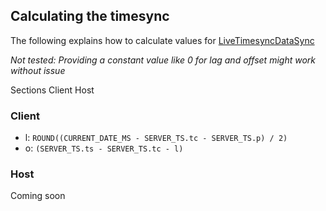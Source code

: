 ## Calculating the timesync
The following explains how to calculate values for <a href="#/enum/LiveTimesyncDataSync">LiveTimesyncDataSync</a>

*Not tested: Providing a constant value like 0 for lag and offset might work without issue*

<div class="navigation">
  <div>
    <span>Sections</span>
    <a link="?scrollTo=client">Client</a>
    <a link="?scrollTo=host">Host</a>
  </div>
</div>

<a link="?scrollTo=client" class="nam"></a>
### Client
- l: `ROUND((CURRENT_DATE_MS - SERVER_TS.tc - SERVER_TS.p) / 2)`
- o: `(SERVER_TS.ts - SERVER_TS.tc - l)`

<a link="?scrollTo=host" class="nam"></a>
### Host
Coming soon
